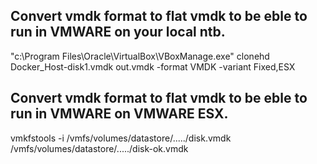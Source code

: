 ## Convert vmdk format to flat vmdk to be eble to run in VMWARE on your local ntb. 

"c:\Program Files\Oracle\VirtualBox\VBoxManage.exe"  clonehd Docker_Host-disk1.vmdk out.vmdk -format VMDK -variant Fixed,ESX

## Convert vmdk format to flat vmdk to be eble to run in VMWARE on VMWARE ESX. 


vmkfstools -i /vmfs/volumes/datastore/...../disk.vmdk  /vmfs/volumes/datastore/...../disk-ok.vmdk



